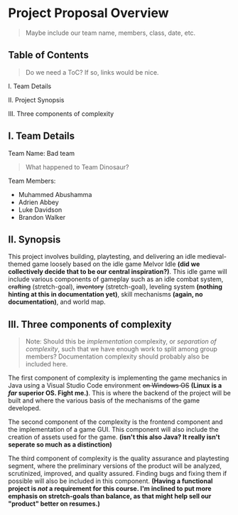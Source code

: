 # Project Proposal Overview
> Maybe include our team name, members, class, date, etc.

## Table of Contents
> Do we need a ToC?  If so, links would be nice.

I. Team Details

II. Project Synopsis 

III. Three components of complexity

## I. Team Details
Team Name: Bad team
> What happened to Team Dinosaur?

Team Members:
* Muhammed Abushamma
* Adrien Abbey
* Luke Davidson
* Brandon Walker


## II. Synopsis
This project involves building, playtesting, and delivering an idle medieval-themed game loosely based on the idle game Melvor Idle **(did we collectively decide that to be our central inspiration?)**. This idle game will include various components of gameplay such as an idle combat system, ~~crafting~~ (stretch-goal), ~~inventory~~ (stretch-goal), leveling system **(nothing hinting at this in documentation yet)**, skill mechanisms **(again, no documentation)**, and world map.

## III. Three components of complexity
> Note: Should this be *implementation* complexity, or *separation of complexity*, such that we have enough work to split among group members?  Documentation complexity should probably also be included here.

The first component of complexity is implementing the game mechanics in Java using a Visual Studio Code environment ~~on Windows OS~~ **(Linux is a *far* superior OS. Fight me.)**. This is where the backend of the project will be built and where the various basis of the mechanisms of the game developed. 

The second component of the complexity is the frontend component and the implementation of a game GUI. This component will also include the creation of assets used for the game.  **(isn't this also Java?  It really isn't seperate so much as a distinction)**

The third component of complexity is the quality assurance and playtesting segment, where the preliminary versions of the product will be analyzed, scrutinized, improved, and quality assured. Finding bugs and fixing them if possible will also be included in this component.  **(Having a functional project is *not* a requirement for this course.  I'm inclined to put more emphasis on stretch-goals than balance, as that might help sell our "product" better on resumes.)**
